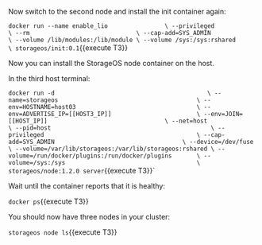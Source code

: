 Now switch to the second node and install the init container again:

`docker run --name enable_lio                \
           --privileged                      \
           --rm                              \
           --cap-add=SYS_ADMIN               \
           --volume /lib/modules:/lib/module \
           --volume /sys:/sys:rshared        \
           storageos/init:0.1`{{execute T3}}

Now you can install the StorageOS node container on the host.

In the third host terminal:

`docker run -d                                           \
  --name=storageos                                       \
  --env=HOSTNAME=host03                                  \
  --env=ADVERTISE_IP=[[HOST3_IP]]                        \
  --env=JOIN=[[HOST_IP]]                                 \
  --net=host                                             \
  --pid=host                                             \
  --privileged                                           \
  --cap-add=SYS_ADMIN                                    \
  --device=/dev/fuse                                     \
  --volume=/var/lib/storageos:/var/lib/storageos:rshared \
  --volume=/run/docker/plugins:/run/docker/plugins       \
  --volume=/sys:/sys                                     \
  storageos/node:1.2.0 server`{{execute T3}}`

Wait until the container reports that it is healthy:

`docker ps`{{execute T3}}

You should now have three nodes in your cluster:

`storageos node ls`{{execute T3}}
